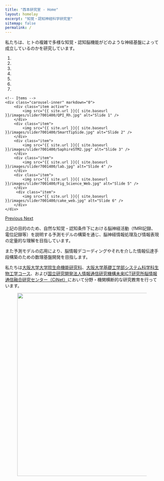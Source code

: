 ```yaml
---
title: "西本研究室 - Home"
layout: homelay
excerpt: "知覚・認知神経科学研究室"
sitemap: false
permalink: /
---
```


私たちは、ヒトの複雑で多様な知覚・認知脳機能がどのような神経基盤によって成立しているのかを研究しています。

<div markdown="0" id="carousel" class="carousel slide" data-ride="carousel" data-interval="4000" data-pause="hover" >
    <!-- Menu -->
    <ol class="carousel-indicators">
        <li data-target="#carousel" data-slide-to="0" class="active"></li>
        <li data-target="#carousel" data-slide-to="1"></li>
        <li data-target="#carousel" data-slide-to="2"></li>
        <li data-target="#carousel" data-slide-to="3"></li>
        <li data-target="#carousel" data-slide-to="4"></li>
        <li data-target="#carousel" data-slide-to="5"></li>
        <li data-target="#carousel" data-slide-to="6"></li>
    </ol>

    <!-- Items -->
    <div class="carousel-inner" markdown="0">
        <div class="item active">
            <img src="{{ site.url }}{{ site.baseurl }}/images/slider7001400/QPI_Rh.jpg" alt="Slide 1" />
        </div>
        <div class="item">
            <img src="{{ site.url }}{{ site.baseurl }}/images/slider7001400/SmartTipSide.jpg" alt="Slide 2" />
        </div>
        <div class="item">
            <img src="{{ site.url }}{{ site.baseurl }}/images/slider7001400/SaphireSTM2.jpg" alt="Slide 3" />
        </div>
        <div class="item">
            <img src="{{ site.url }}{{ site.baseurl }}/images/slider7001400/lab.jpg" alt="Slide 4" />
        </div>
        <div class="item">
            <img src="{{ site.url }}{{ site.baseurl }}/images/slider7001400/Fig_Science_Web.jpg" alt="Slide 5" />
        </div>       
         <div class="item">
            <img src="{{ site.url }}{{ site.baseurl }}/images/slider7001400/cake_web.jpg" alt="Slide 6" />
        </div>
    </div>
  <a class="left carousel-control" href="#carousel" role="button" data-slide="prev">
    <span class="glyphicon glyphicon-chevron-left" aria-hidden="true"></span>
    <span class="sr-only">Previous</span>
  </a>
  <a class="right carousel-control" href="#carousel" role="button" data-slide="next">
    <span class="glyphicon glyphicon-chevron-right" aria-hidden="true"></span>
    <span class="sr-only">Next</span>
  </a>
</div>

上記の目的のため、自然な知覚・認知条件下における脳神経活動（fMRI記録、電位記録等）を説明する予測モデルの構築を通じ、脳神経情報処理及び情報表現の定量的な理解を目指しています。



また予測モデルの応用により、脳情報デコーディングやそれを介した情報伝達手段構築のための数理基盤開発を目指します。



私たちは[大阪大学大学院生命機能研究科](https://www.fbs.osaka-u.ac.jp/)、[大阪大学基礎工学部システム科学科生物工学コース](http://www.bpe.es.osaka-u.ac.jp/)、および[国立研究開発法人情報通信研究機構未来ICT研究所脳情報通信融合研究センター（CiNet）](https://cinet.jp/)において分野・機関横断的な研究教育を行っています。



<figure class="fourth">
  <img src="{{ site.url }}{{ site.baseurl }}/images/logopic/Logo_3.png" style="width: 600px">
</figure>
